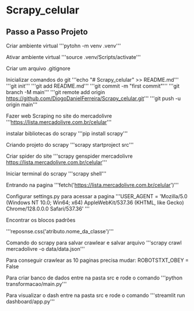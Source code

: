 # Scrapy_celular

## Passo a Passo Projeto

Criar ambiente virtual
'''pytohn -m venv .venv'''

Ativar ambiente virtual
'''source .venv/Scripts/activate'''

Criar um arquivo .gitignore

Inicializar comandos do git
'''echo "# Scrapy_celular" >> README.md'''
'''git init'''
'''git add README.md'''
'''git commit -m "first commit"'''
'''git branch -M main'''
'''git remote add origin https://github.com/DiogoDanielFerreira/Scrapy_celular.git'''
'''git push -u origin main'''

Fazer web Scraping no site do mercadolivre
'''https://lista.mercadolivre.com.br/celular'''

instalar bibliotecas do scrapy
'''pip install scrapy'''

Criando projeto do scrapy
'''scrapy startproject src'''

Criar spider do site
'''scrapy genspider mercadolivre https://lista.mercadolivre.com.br/celular'''

Iniciar terminal do scrapy
'''scrapy shell'''

Entrando na pagina
'''fetch('https://lista.mercadolivre.com.br/celular')'''

Configurar settings.py para acessar a pagina 
'''USER_AGENT = 'Mozilla/5.0 (Windows NT 10.0; Win64; x64) AppleWebKit/537.36 (KHTML, like Gecko) Chrome/128.0.0.0 Safari/537.36' '''

Encontrar os blocos padrões

'''reposnse.css('atributo.nome_da_classe')'''

Comando do scrapy para salvar crawlear e salvar arquivo
'''scrapy crawl mercadolivre -o data/data.json'''

Para conseguir crawlear as 10 paginas precisa mudar: ROBOTSTXT_OBEY = False

Para criar banco de dados entre na pasta src e rode o comando
'''python transformacao/main.py'''

Para visualizar o dash entre na pasta src e rode o comando 
'''streamlit run dashboard/app.py''' 




